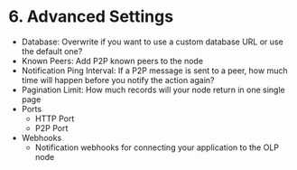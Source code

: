 # 6. Advanced Settings

* Database: Overwrite if you want to use a custom database URL or use the default one?
* Known Peers: Add P2P known peers to the node
* Notification Ping Interval: If a P2P message is sent to a peer, how much time will happen before you notify the action again?
* Pagination Limit: How much records will your node return in one single page
* Ports
  * HTTP Port
  * P2P Port
* Webhooks
  * Notification webhooks for connecting your application to the OLP node
